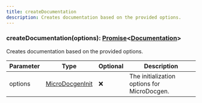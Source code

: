 ```yaml
---
title: createDocumentation
description: Creates documentation based on the provided options.
---
```



### createDocumentation(options): [Promise](https://developer.mozilla.org/en-US/docs/Web/JavaScript/Reference/Global_Objects/Promise)\<[Documentation](/docs/markdown/types/Documentation.md)>

Creates documentation based on the provided options.



| Parameter | Type | Optional | Description |
| ----------- | ----------- | ----------- | ----------- |
| options | [MicroDocgenInit](/docs/markdown/types/MicroDocgenInit.md) | ❌ | The initialization options for MicroDocgen. |